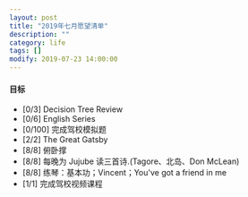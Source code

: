 ```yaml
---
layout: post
title: "2019年七月愿望清单"
description: ""
category: life
tags: []
modify: 2019-07-23 14:00:00
---
```



#### 目标


+ [0/3] Decision Tree Review
+ [0/6] English Series
+ [0/100] 完成驾校模拟题
+ [2/2] The Great Gatsby
+ [8/8] 俯卧撑
+ [8/8] 每晚为 Jujube 读三首诗.(Tagore、北岛、Don McLean)
+ [8/8] 练琴：基本功；Vincent；You've got a friend in me
+ [1/1] 完成驾校视频课程
